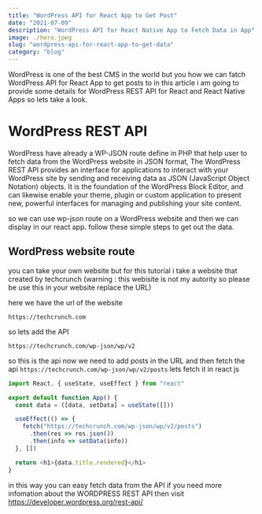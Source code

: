 ```yaml
---
title: "WordPress API for React App to Get Post"
date: "2021-07-09"
description: "WordPress API for React Native App to Fetch Data in App"
image: ./hero.jpeg
slug: "wordpress-api-for-react-app-to-get-data"
category: "blog"
---
```


WordPress is one of the best CMS in the world but you how we can fatch WordPress API for React App to get posts to in this article i am going to provide some details for WordPress REST API for React and React Native Apps so lets take a look.

# WordPress REST API

WordPress have already a WP-JSON route define in PHP that help user to fetch data from the WordPress website in JSON format, The WordPress REST API provides an interface for applications to interact with your WordPress site by sending and receiving data as JSON (JavaScript Object Notation) objects. It is the foundation of the WordPress Block Editor, and can likewise enable your theme, plugin or custom application to present new, powerful interfaces for managing and publishing your site content.

so we can use wp-json route on a WordPress website and then we can display in our react app. follow these simple steps to get out the data.

## WordPress website route

you can take your own website but for this tutorial i take a website that created by techcrunch (warning : this webisite is not my autority so please be use this in your website replace the URL)

here we have the url of the website

```
https://techcrunch.com
```

so lets add the API

```
https://techcrunch.com/wp-json/wp/v2
```

so this is the api now we need to add posts in the URL and then fetch the api
`https://techcrunch.com/wp-json/wp/v2/posts` lets fetch it
in react js

```javascript
import React, { useState, useEffect } from "react"

export default function App() {
  const data = ([data, setData] = useState([]))

  useEffect(() => {
    fetch("https://techcrunch.com/wp-json/wp/v2/posts")
      .then(res => res.json())
      .then(info => setData(info))
  }, [])

  return <h1>{data.title.rendered}</h1>
}
```

in this way you can easy fetch data from the API if you need more infomation about the WORDPRESS REST API then visit https://developer.wordpress.org/rest-api/
